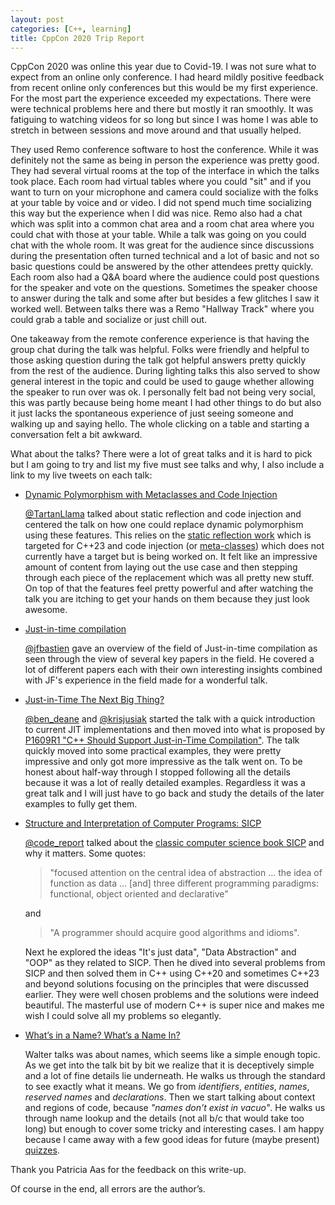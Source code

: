 ```yaml
---
layout: post
categories: [C++, learning]
title: CppCon 2020 Trip Report
---
```


CppCon 2020 was online this year due to Covid-19. I was not sure what to expect from an online only conference. I had
heard mildly positive feedback from recent online only conferences but this would be my first experience. For the most part
the experience exceeded my expectations. There were were technical problems here and there but mostly
it ran smoothly. It was fatiguing to watching videos for so long but since I was home I was able to stretch in
between sessions and move around and that usually helped.

They used Remo conference software to host the conference. While it was definitely not the same as being in person the
experience was pretty good. They had several virtual rooms at the top of the interface in which the talks took place.
Each room had virtual tables where you could "sit" and if you want to turn on your microphone and camera could socialize
with the folks at your table by voice and or video. I did not spend much time socializing
this way but the experience when I did was nice. Remo also had a chat which was split into a common
chat area and a room chat area where you could chat with those at your table. While a talk was going on you could chat
with the whole room. It was great for the audience since discussions during the presentation often turned technical and
a lot of basic and not so basic questions could be answered by the other attendees pretty quickly. Each room also had a
Q&A board where the audience could post questions for the speaker and vote on the questions. Sometimes the speaker
choose to answer during the talk and some after but besides a few glitches I saw it worked well. Between talks there
was a Remo "Hallway Track" where you could grab a table and socialize or just chill out.

One takeaway from the remote conference experience is that having the group chat during the talk was helpful. Folks were
friendly and helpful to those asking question during the talk got helpful answers pretty quickly from the rest of the
audience. During lighting talks this also served to show general interest in the topic and could be used to gauge whether
allowing the speaker to run over was ok. I personally felt bad not being very social, this was partly because being home
meant I had other things to do but also it just lacks the spontaneous experience of just seeing someone and walking up and
saying hello. The whole clicking on a table and starting a conversation felt a bit awkward.

What about the talks? There were a lot of great talks and it is hard to pick but I am going to try and list my five
must see talks and why, I also include a link to my live tweets on each talk:

- [Dynamic Polymorphism with Metaclasses and Code Injection](https://twitter.com/shafikyaghmour/status/1306256011028643841)

  [@TartanLlama](https://twitter.com/TartanLlama) talked about static reflection and code injection and centered the talk on
  how one could replace dynamic polymorphism using these features.
  This relies on the [static reflection work](http://www.open-std.org/jtc1/sc22/wg21/docs/papers/2019/p1240r1.pdf) which is
  targeted for C++23 and code injection (or [meta-classes](http://www.open-std.org/jtc1/sc22/wg21/docs/papers/2019/p0707r4.pdf))
  which does not currently have a target but is being worked on.
  It felt like an impressive amount of content from laying out the use case and then stepping through each piece of the
  replacement which was all pretty new stuff.
  On top of that the features feel pretty powerful and after watching the talk you are itching to get your hands on them
  because they just look awesome.

- [Just-in-time compilation](https://twitter.com/shafikyaghmour/status/1305593864598634496)

   [@jfbastien](https://twitter.com/jfbastien) gave an overview of the field of Just-in-time compilation as seen through the
   view of several key papers in the field. He covered a lot of different papers each with their own interesting insights
   combined with JF's experience in the field made for a wonderful talk.

- [Just-in-Time The Next Big Thing?](https://twitter.com/shafikyaghmour/status/1306296651091292160)

  [@ben_deane](https://twitter.com/ben_deane) and [@krisjusiak](https://twitter.com/krisjusiak) started the talk with a quick
  introduction to current JIT implementations and then moved into what is proposed by
  [P1609R1 "C++ Should Support Just-in-Time Compilation"](http://www.open-std.org/jtc1/sc22/wg21/docs/papers/2019/p1609r1.html).
  The talk quickly moved into some practical examples, they were pretty impressive and only got more impressive as the talk
  went on. To be honest about half-way through I stopped following all the details because it was a lot of really detailed
  examples. Regardless it was a great talk and I will just have to go back and study the details of the later examples to
  fully get them.

- [Structure and Interpretation of Computer Programs: SICP](https://twitter.com/shafikyaghmour/status/1306973453262569474)

  [@code_report](https://twitter.com/code_report) talked about the [classic computer science book SICP](https://mitpress.mit.edu/sites/default/files/sicp/full-text/book/book.html)
  and why it matters. Some quotes:

  >"focused attention on the central idea of abstraction ... the idea of function as data ... [and] three different
programming paradigms: functional, object oriented and declarative"

  and

  > "A programmer should acquire good algorithms and idioms".

  Next he explored the ideas "It's just data", "Data Abstraction" and "OOP" as they related to SICP.
  Then he dived into several problems from SICP and then solved them in C++ using C++20 and sometimes C++23
  and beyond solutions focusing on the principles that were discussed earlier. They were well chosen problems and the
  solutions were indeed beautiful. The masterful use of modern C++ is super nice and makes me wish I could solve all
  my problems so elegantly.

- [What’s in a Name? What’s a Name In?](https://twitter.com/shafikyaghmour/status/1306611476161994752)

  Walter talks was about names, which seems like a simple enough topic. As we get into the talk bit by bit we realize that it
  is deceptively simple and a lot of fine details lie underneath. He walks us through the standard to see exactly what it means.
  We go from *identifiers*, *entities*, *names*,  *reserved names* and *declarations*. Then we start talking about context and regions of
  code, because *"names don't exist in vacuo"*. He walks us through name lookup and the details (not all b/c that would take too long)
  but enough to cover some tricky and interesting cases. I am happy because I came away with a few good ideas for future (maybe present)
  [quizzes](https://twitter.com/search?q=%23CppPolls&f=live).


Thank you Patricia Aas for the feedback on this write-up.

Of course in the end, all errors are the author’s.
